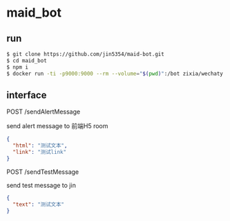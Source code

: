 # maid_bot

## run

```bash
$ git clone https://github.com/jin5354/maid-bot.git
$ cd maid_bot
$ npm i
$ docker run -ti -p9000:9000 --rm --volume="$(pwd)":/bot zixia/wechaty index.js
```

## interface

POST /sendAlertMessage

send alert message to 前端H5 room

```json
{
  "html": "测试文本",
  "link": "测试link"
}
```

POST /sendTestMessage

send test message to jin

```json
{
  "text": "测试文本"
}
```